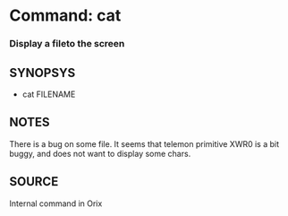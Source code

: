 # Command: cat

### Display a fileto the screen

## SYNOPSYS
+ cat FILENAME

## NOTES
There is a bug on some file. It seems that telemon primitive XWR0 is a bit buggy, and  does not want to display some chars.

## SOURCE
Internal command in Orix
